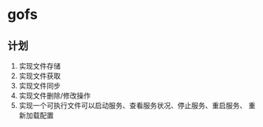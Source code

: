 # gofs

## 计划

1. 实现文件存储
2. 实现文件获取
3. 实现文件同步
4. 实现文件删除/修改操作
5. 实现一个可执行文件可以启动服务、查看服务状况、停止服务、重启服务、
   重新加载配置
